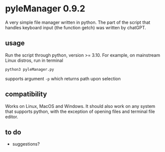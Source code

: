 # pyleManager 0.9.2

A very simple file manager written in python. The part of the script that handles keyboard input (the function getch) was written by chatGPT.

## usage

Run the script through python, version >= 3.10. For example, on mainstream Linux distros, run in terminal
```
python3 pyleManager.py
```
supports argument `-p` which returns path upon selection

## compatibility

Works on Linux, MacOS and Windows. It should also work on any system that supports python, with the exception of opening files and terminal file editor.

## to do

- suggestions?
